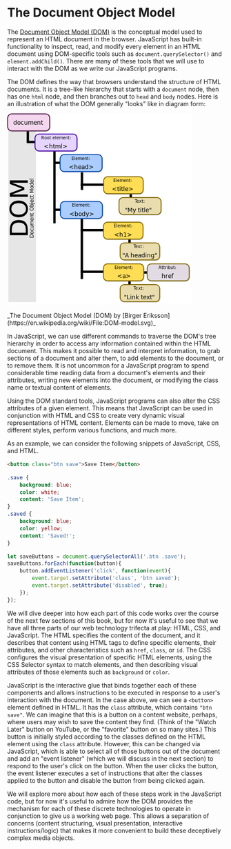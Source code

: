 # The Document Object Model
The [Document Object Model (DOM)](https://en.wikipedia.org/wiki/Document_Object_Model) is the conceptual model used to represent an HTML document in the browser. JavaScript has built-in functionality to inspect, read, and modify every element in an HTML document using DOM-specific tools such as `document.querySelector()` and `element.addChild()`. There are many of these tools that we will use to interact with the DOM as we write our JavaScript programs.

The DOM defines the way that browsers understand the structure of HTML documents. It is a tree-like hierarchy that starts with a `document` node, then has one `html` node, and then branches out to `head` and `body` nodes. Here is an illustration of what the DOM generally "looks" like in diagram form:

![The Document Object Model (DOM) by Birger Eriksson](/images/dom-model.png)

<caption>_The Document Object Model (DOM) by [Birger Eriksson](https://en.wikipedia.org/wiki/File:DOM-model.svg)_</caption>

In JavaScript, we can use different commands to traverse the DOM's tree hierarchy in order to access any information contained within the HTML document. This makes it possible to read and interpret information, to grab sections of a document and alter them, to add elements to the document, or to remove them. It is not uncommon for a JavaScript program to spend considerable time reading data from a document's elements and their attributes, writing new elements into the document, or modifying the class name or textual content of elements. 

Using the DOM standard tools, JavaScript programs can also alter the CSS attributes of a given element. This means that JavaScript can be used in conjunction with HTML and CSS to create very dynamic visual representations of HTML content. Elements can be made to move, take on different styles, perform various functions, and much more. 

As an example, we can consider the following snippets of JavaScript, CSS, and HTML.

```html
<button class="btn save">Save Item</button>
```

``` css
.save {
    background: blue;
    color: white;
    content: 'Save Item';
}
.saved {
    background: blue;
    color: yellow;
    content: 'Saved!';
}
```

```js
let saveButtons = document.querySelectorAll('.btn .save');
saveButtons.forEach(function(button){
    button.addEventListener('click', function(event){
        event.target.setAttribute('class', 'btn saved');
        event.target.setAttribute('disabled', true);
    });
});
```

We will dive deeper into how each part of this code works over the course of the next few sections of this book, but for now it's useful to see that we have all three parts of our web technology trifecta at play: HTML, CSS, and JavaScript. The HTML specifies the content of the document, and it describes that content using HTML tags to define specific elements, their attributes, and other characteristics such as `href`, `class`, or `id`. The CSS configures the visual presentation of specific HTML elements, using the CSS Selector syntax to match elements, and then describing visual attributes of those elements such as `background` or `color`.

JavaScript is the interactive glue that binds together each of these components and allows instructions to be executed in response to a user's interaction with the document. In the case above, we can see a `<button>` element defined in HTML. It has the `class` attribute, which contains `"btn save"`. We can imagine that this is a button on a content website, perhaps, where users may wish to save the content they find. (Think of the "Watch Later" button on YouTube, or the "favorite" button on so many sites.) This button is initially styled according to the classes defined on the HTML element using the `class` attribute. However, this can be changed via JavaScript, which is able to select all of those buttons out of the document and add an "event listener" (which we will discuss in the next section) to respond to the user's click on the button. When the user clicks the button, the event listener executes a set of instructions that alter the classes applied to the button and disable the button from being clicked again.

We will explore more about how each of these steps work in the JavaScript code, but for now it's useful to admire how the DOM provides the mechanism for each of these discrete technologies to operate in conjunction to give us a working web page. This allows a separation of concerns (content structuring, visual presentation, interactive instructions/logic) that makes it more convenient to build these deceptively complex media objects.







